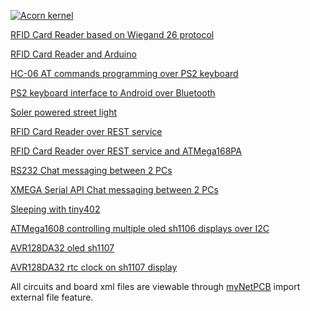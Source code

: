 [![Acorn kernel](https://raw.githubusercontent.com/sergei-iliev/acorn-kernel/master/screenshots/logo.jpg)](http://www.acorn-kernel.net)


[RFID Card Reader based on Wiegand 26 protocol](../../wiki/RFIDCardReader)

[RFID Card Reader and Arduino](../../wiki/WiFiCardReader-and-Arduino)

[HC-06 AT commands programming over PS2 keyboard](../../wiki/HC-06-AT-commands-over-PS2-keyboard)

[PS2 keyboard interface to Android over Bluetooth](../../wiki/PS2-keyboard-interface-to-Android-over-Blutooth)

[Soler powered street light](../../wiki/Solar-powered-street-light)

[RFID Card Reader over REST service](../../wiki/RFID-Card-Reader-over-REST-service)

[RFID Card Reader over REST service and ATMega168PA](../../wiki/RFID-Card-Reader-over-REST-service-and-ATMega168PA)

[RS232 Chat messaging between 2 PCs](../../wiki/Simple-Chat-Between-2-PCs-Over-RS232-Serial-Port)

[XMEGA Serial API Chat messaging between 2 PCs](../../wiki/Chrome-Serial-API-chat-messaging)

[Sleeping with tiny402](../../wiki/tiny402-sleep-mode)

[ATMega1608 controlling multiple oled sh1106 displays over I2C](../../wiki/ATMega1608-controlling-multiple-oled-sh1106-displays-over-I2C)

[AVR128DA32 oled sh1107](../../wiki/AVR128DA32-oled-SH1107)

[AVR128DA32 rtc clock on sh1107 display](../../wiki/AVR128DA32-rtc-clock-on--SH1107-display)

All circuits and board xml files are viewable through [myNetPCB](https://github.com/sergei-iliev/myNetPCB) import external file feature. 


